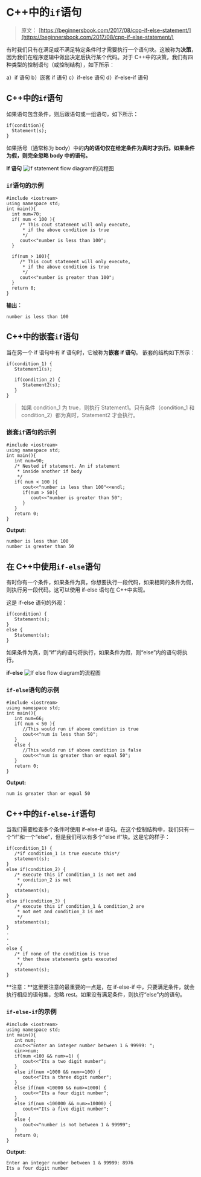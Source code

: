 # C++中的`if`语句

> 原文： [https://beginnersbook.com/2017/08/cpp-if-else-statement/](https://beginnersbook.com/2017/08/cpp-if-else-statement/)

有时我们只有在满足或不满足特定条件时才需要执行一个语句块。这被称为**决策**，因为我们在程序逻辑中做出决定后执行某个代码。对于 C++中的决策，我们有四种类型的控制语句（或控制结构），如下所示：

a）if 语句
b）嵌套 if 语句
c）if-else 语句
d）if-else-if 语句

## C++中的`if`语句

如果语句包含条件，则后跟语句或一组语句，如下所示：

```
if(condition){
  Statement(s);
}
```

如果括号（通常称为 body）中的**内的语句仅在给定条件为真时才执行。如果条件为假，则完全忽略 body 中的语句。**

**If 语句**
![if statement flow diagram](img/ca9f4c074ebed9fc7f607d633084f31b.jpg)的流程图

### `if`语句的示例

```
#include <iostream>
using namespace std;
int main(){
  int num=70;
  if( num < 100 ){
     /* This cout statement will only execute,
      * if the above condition is true
      */ 
     cout<<"number is less than 100";
  }

  if(num > 100){
     /* This cout statement will only execute,
      * if the above condition is true
      */ 
     cout<<"number is greater than 100";
  }
  return 0;
}
```

**输出：**

```
number is less than 100
```

## C++中的嵌套`if`语句

当在另一个 if 语句中有 if 语句时，它被称为**嵌套 if 语句**。
嵌套的结构如下所示：

```
if(condition_1) {
   Statement1(s);

   if(condition_2) {
      Statement2(s);
   }
}
```

> 如果 condition_1 为 true，则执行 Statement1。只有条件（condition_1 和 condition_2）都为真时，Statement2 才会执行。

### 嵌套`if`语句的示例

```
#include <iostream>
using namespace std;
int main(){
   int num=90;
   /* Nested if statement. An if statement
    * inside another if body
    */
   if( num < 100 ){
      cout<<"number is less than 100"<<endl;
      if(num > 50){
         cout<<"number is greater than 50";
      } 
   }
   return 0;
}
```

**Output:**

```
number is less than 100
number is greater than 50
```

## 在 C++中使用`if-else`语句

有时你有一个条件，如果条件为真，你想要执行一段代码，如果相同的条件为假，则执行另一段代码。这可以使用 if-else 语句在 C++中实现。

这是 if-else 语句的外观：

```
if(condition) {
   Statement(s);
}
else {
   Statement(s);
}
```

如果条件为真，则“if”内的语句将执行，如果条件为假，则“else”内的语句将执行。

**if-else**
![If else flow diagram](img/bf82c60917e1862b555f7352ea40b919.jpg)的流程图

### `if-else`语句的示例

```
#include <iostream>
using namespace std;
int main(){
   int num=66;
   if( num < 50 ){
      //This would run if above condition is true
      cout<<"num is less than 50";
   }
   else {
      //This would run if above condition is false
      cout<<"num is greater than or equal 50";
   }
   return 0;
}
```

**Output:**

```
num is greater than or equal 50
```

## C++中的`if-else-if`语句

当我们需要检查多个条件时使用 if-else-if 语句。在这个控制结构中，我们只有一个“if”和一个“else”，但是我们可以有多个“else if”块。这是它的样子：

```
if(condition_1) {
   /*if condition_1 is true execute this*/
   statement(s);
}
else if(condition_2) {
   /* execute this if condition_1 is not met and
    * condition_2 is met
    */
   statement(s);
}
else if(condition_3) {
   /* execute this if condition_1 & condition_2 are
    * not met and condition_3 is met
    */
   statement(s);
}
.
.
.
else {
   /* if none of the condition is true
    * then these statements gets executed
    */
   statement(s);
}
```

**注意：**这里要注意的最重要的一点是，在 if-else-if 中，只要满足条件，就会执行相应的语句集，忽略 rest。如果没有满足条件，则执行“else”内的语句。

### `if-else-if`的示例

```
#include <iostream>
using namespace std;
int main(){
   int num;
   cout<<"Enter an integer number between 1 & 99999: ";
   cin>>num;
   if(num <100 && num>=1) {
      cout<<"Its a two digit number";
   }
   else if(num <1000 && num>=100) {
      cout<<"Its a three digit number";
   }
   else if(num <10000 && num>=1000) {
      cout<<"Its a four digit number";
   }
   else if(num <100000 && num>=10000) {
      cout<<"Its a five digit number";
   }
   else {
      cout<<"number is not between 1 & 99999";
   }
   return 0;
}
```

**Output:**

```
Enter an integer number between 1 & 99999: 8976
Its a four digit number
```
